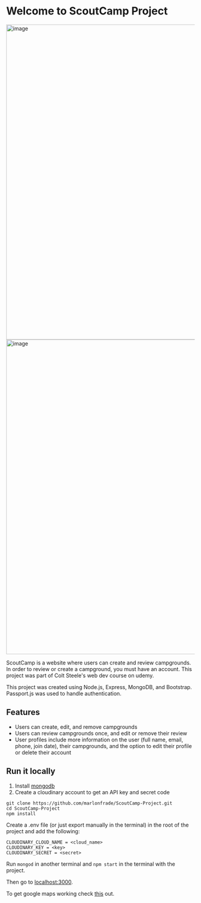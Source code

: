 # Welcome to ScoutCamp Project

<img width="839" alt="image" src="https://user-images.githubusercontent.com/84466506/157689713-29e639f0-b8be-4ccf-b3b2-b8983a015bcf.png">
<img width="838" alt="image" src="https://user-images.githubusercontent.com/84466506/157690328-438e7192-2cb3-48c8-a3a7-fa2782cbe380.png">


ScoutCamp is a website where users can create and review campgrounds. In order to review or create a campground, you must have an account. This project was part of Colt Steele's web dev course on udemy.

This project was created using Node.js, Express, MongoDB, and Bootstrap. Passport.js was used to handle authentication.

## Features

- Users can create, edit, and remove campgrounds
- Users can review campgrounds once, and edit or remove their review
- User profiles include more information on the user (full name, email, phone, join date), their campgrounds, and the option to edit their profile or delete their account
<!-- - Search campground by name or location
- Sort campgrounds by highest rating, most reviewed, lowest price, or highest price -->

## Run it locally

1. Install [mongodb](https://www.mongodb.com/)
2. Create a cloudinary account to get an API key and secret code

```
git clone https://github.com/marlonfrade/ScoutCamp-Project.git
cd ScoutCamp-Project
npm install
```

Create a .env file (or just export manually in the terminal) in the root of the project and add the following:

```
CLOUDINARY_CLOUD_NAME = <cloud_name>
CLOUDINARY_KEY = <key>
CLOUDINARY_SECRET = <secret>

```

Run `mongod` in another terminal and `npm start` in the terminal with the project.

Then go to [localhost:3000](http://localhost:3000/).

To get google maps working check [this](https://github.com/nax3t/google-maps-api) out.
